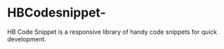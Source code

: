 # HBCodesnippet-
HB Code Snippet is a responsive library of handy code snippets for quick development.
